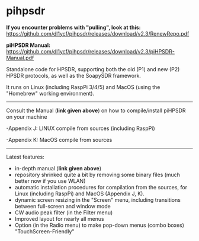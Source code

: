 # pihpsdr

**If you encounter problems with "pulling", look at this:** https://github.com/dl1ycf/pihpsdr/releases/download/v2.3/RenewRepo.pdf


**piHPSDR Manual:** https://github.com/dl1ycf/pihpsdr/releases/download/v2.3/piHPSDR-Manual.pdf

Standalone code for HPSDR,
supporting both the old (P1) and new (P2) HPSDR protocols, as well as the SoapySDR framework.

It runs on Linux (including RaspPi 3/4/5) and MacOS (using the "Homebrew" working environment).

***
Consult the Manual (**link given above**) on how to compile/install piHPSDR on your machine

-Appendix J: LINUX compile from sources (including RaspPi)

-Appendix K: MacOS compile from sources
***

Latest features:

- in-depth manual (**link given above**)
- repository shrinked quite a bit by removing some binary files (much better now if you use WLAN)
- automatic installation procedures for compilation from the sources, for Linux (including RaspPi) and MacOS
  (Appendix J, K).
- dynamic screen resizing in the "Screen" menu, including transitions
  between full-screen and window mode
- CW audio peak filter (in the Filter menu)
- Improved layout for nearly all menus
- Option (in the Radio menu) to make pop-down menus (combo boxes) "TouchScreen-Friendly"

